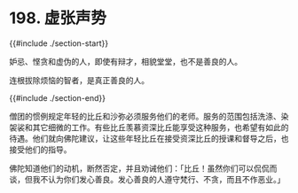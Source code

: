 # 198. 虚张声势
{{#include ./section-start}}

妒忌、悭贪和虚伪的人，即使有辩才，相貌堂堂，也不是善良的人。



连根拔除烦恼的智者，是真正善良的人。

{{#include ./section-end}}

僧团的惯例规定年轻的比丘和沙弥必须服务他们的老师。服务的范围包括洗涤、染袈裟和其它细微的工作。有些比丘羡慕资深比丘能享受这种服务，也希望有如此的待遇。他们就向佛陀建议，让这些年轻比丘在接受资深比丘的授课和督导之后，也接受他们的指导。

佛陀知道他们的动机，断然否定，并且劝诫他们：「比丘！虽然你们可以侃侃而谈，但我不认为你们发心善良。发心善良的人遵守梵行、不贪，而且不作恶业。」

